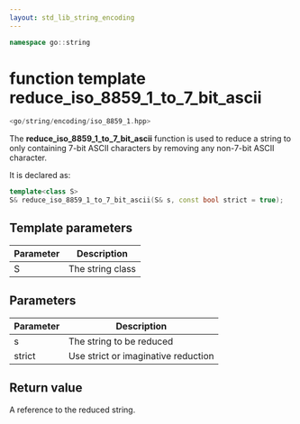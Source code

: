 ```yaml
---
layout: std_lib_string_encoding
---
```


```c++
namespace go::string
```

# function template reduce_iso_8859_1_to_7_bit_ascii

```c++
<go/string/encoding/iso_8859_1.hpp>
```

The **reduce_iso_8859_1_to_7_bit_ascii** function is used to reduce a string
to only containing 7-bit ASCII characters by removing any non-7-bit ASCII
character.

It is declared as:

```c++
template<class S>
S& reduce_iso_8859_1_to_7_bit_ascii(S& s, const bool strict = true);
```

## Template parameters

Parameter | Description
-|-
S|The string class

## Parameters

Parameter | Description
-|-
s|The string to be reduced
strict|Use strict or imaginative reduction

## Return value

A reference to the reduced string.
